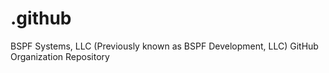 # .github
BSPF Systems, LLC (Previously known as BSPF Development, LLC) GitHub Organization Repository
